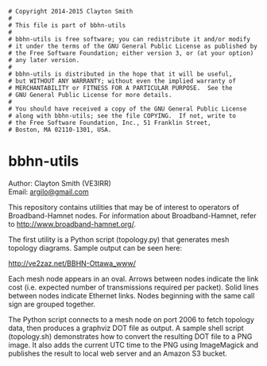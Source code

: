 ```
# Copyright 2014-2015 Clayton Smith
#
# This file is part of bbhn-utils
#
# bbhn-utils is free software; you can redistribute it and/or modify
# it under the terms of the GNU General Public License as published by
# the Free Software Foundation; either version 3, or (at your option)
# any later version.
#
# bbhn-utils is distributed in the hope that it will be useful,
# but WITHOUT ANY WARRANTY; without even the implied warranty of
# MERCHANTABILITY or FITNESS FOR A PARTICULAR PURPOSE.  See the
# GNU General Public License for more details.
#
# You should have received a copy of the GNU General Public License
# along with bbhn-utils; see the file COPYING.  If not, write to
# the Free Software Foundation, Inc., 51 Franklin Street,
# Boston, MA 02110-1301, USA.
```

bbhn-utils
==========

Author: Clayton Smith (VE3IRR)  
Email: <argilo@gmail.com>

This repository contains utilities that may be of interest to operators
of Broadband-Hamnet nodes. For information about Broadband-Hamnet,
refer to http://www.broadband-hamnet.org/.

The first utility is a Python script (topology.py) that generates mesh
topology diagrams.  Sample output can be seen here:

http://ve2zaz.net/BBHN-Ottawa_www/

Each mesh node appears in an oval. Arrows between nodes indicate the
link cost (i.e. expected number of transmissions required per packet).
Solid lines between nodes indicate Ethernet links. Nodes beginning with
the same call sign are grouped together.

The Python script connects to a mesh node on port 2006 to fetch
topology data, then produces a graphviz DOT file as output. A sample
shell script (topology.sh) demonstrates how to convert the resulting
DOT file to a PNG image. It also adds the current UTC time to the PNG
using ImageMagick and publishes the result to local web server and an
Amazon S3 bucket.
